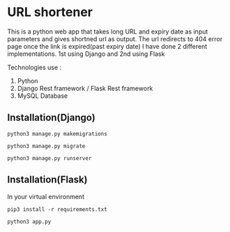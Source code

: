# URL shortener
This is a python web app that takes long URL and expiry date as input parameters and gives shortned url as output.
The url redirects to 404 error page once the link is expired(past expiry date)
I have done 2 different implementations.
1st using Django and 2nd using Flask

Technologies use :

1) Python
2) Django Rest framework / Flask Rest framework
2) MySQL Database


## Installation(Django)

    python3 manage.py makemigrations        

    python3 manage.py migrate               

    python3 manage.py runserver  

## Installation(Flask)

In your virtual environment

    pip3 install -r requirements.txt

    python3 app.py           


